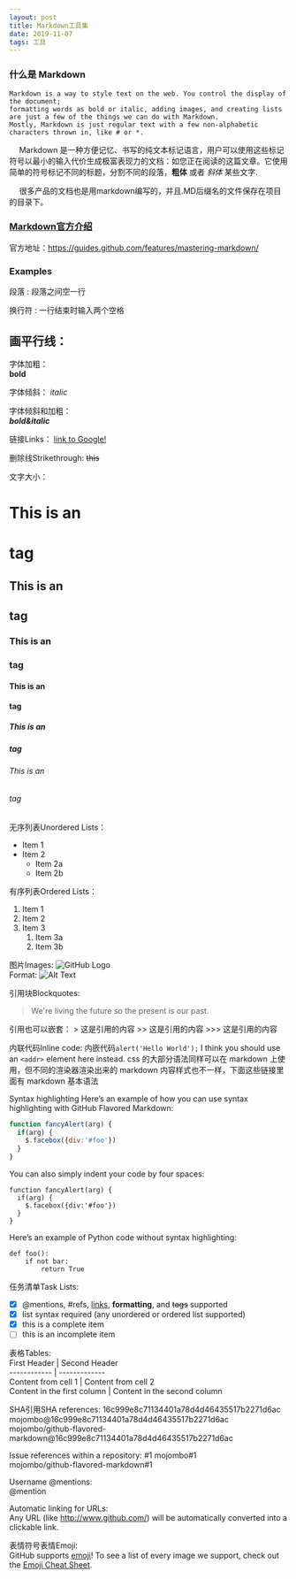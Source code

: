 ```yaml
---
layout: post
title: Markdown工具集
date: 2019-11-07 
tags: 工具    
---
```



### 什么是 Markdown

    Markdown is a way to style text on the web. You control the display of the document; 
    formatting words as bold or italic, adding images, and creating lists are just a few of the things we can do with Markdown.
    Mostly, Markdown is just regular text with a few non-alphabetic characters thrown in, like # or *.                         
 
　 Markdown 是一种方便记忆、书写的纯文本标记语言，用户可以使用这些标记符号以最小的输入代价生成极富表现力的文档：如您正在阅读的这篇文章。它使用简单的符号标记不同的标题，分割不同的段落，**粗体** 或者 *斜体* 某些文字.

　 很多产品的文档也是用markdown编写的，并且.MD后缀名的文件保存在项目的目录下。    

  


### [Markdown官方介绍](https://guides.github.com/features/mastering-markdown/)
官方地址：https://guides.github.com/features/mastering-markdown/

### Examples
段落 : 段落之间空一行  
         
换行符 : 一行结束时输入两个空格               
      
画平行线：     
--------    

字体加粗：  
    **bold**  
    
字体倾斜： 
    *italic*  
    
字体倾斜和加粗：  
    ***bold&italic***  
    
链接Links： 
    [link to Google!](http://google.com)  
    
删除线Strikethrough:
    ~~this~~  

文字大小：
# This is an <h1> tag
## This is an <h2> tag
### This is an <h3> tag 
#### This is an <h4> tag 
##### This is an <h5> tag 
###### This is an <h6> tag 

无序列表Unordered Lists：
* Item 1
* Item 2
  * Item 2a
  * Item 2b 
  
有序列表Ordered Lists：
1. Item 1
1. Item 2
1. Item 3
   1. Item 3a
   1. Item 3b

图片Images: 
![GitHub Logo](/images/logo.png)  
Format: ![Alt Text](url)  

引用块Blockquotes:
> We're living the future so
> the present is our past.  

引用也可以嵌套：
    > 这是引用的内容
    >> 这是引用的内容
    >>> 这是引用的内容


内联代码Inline code:
内嵌代码`alert('Hello World');`
I think you should use an
`<addr>` element here instead.
css 的大部分语法同样可以在 markdown 上使用，但不同的渲染器渲染出来的 markdown 内容样式也不一样，下面这些链接里面有 markdown 基本语法

Syntax highlighting
Here’s an example of how you can use syntax highlighting with GitHub Flavored Markdown:

```javascript
function fancyAlert(arg) {
  if(arg) {
    $.facebox({div:'#foo'})
  }
}
```
You can also simply indent your code by four spaces:

    function fancyAlert(arg) {
      if(arg) {
        $.facebox({div:'#foo'})
      }
    }  
Here’s an example of Python code without syntax highlighting:

    def foo():
        if not bar:
            return True
        
任务清单Task Lists:  
- [x] @mentions, #refs, [links](), **formatting**, and <del>tags</del> supported
- [x] list syntax required (any unordered or ordered list supported)
- [x] this is a complete item
- [ ] this is an incomplete item

表格Tables:  
First Header | Second Header  
------------ | -------------  
Content from cell 1 | Content from cell 2  
Content in the first column | Content in the second column  


SHA引用SHA references:
16c999e8c71134401a78d4d46435517b2271d6ac
mojombo@16c999e8c71134401a78d4d46435517b2271d6ac
mojombo/github-flavored-markdown@16c999e8c71134401a78d4d46435517b2271d6ac

Issue references within a repository:
#1
mojombo#1  
mojombo/github-flavored-markdown#1

Username @mentions:  
@mention

Automatic linking for URLs:  
Any URL (like http://www.github.com/) will be automatically converted into a clickable link.

表情符号表情Emoji:  
GitHub supports [emoji](https://help.github.com/en/github/writing-on-github/basic-writing-and-formatting-syntax#using-emoji)!
To see a list of every image we support, check out the [Emoji Cheat Sheet](https://github.com/ikatyang/emoji-cheat-sheet/blob/master/README.md).